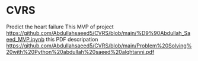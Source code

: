 # CVRS
Predict the heart failure
This MVP of project
https://github.com/Abdullahsaeed5/CVRS/blob/main/%D9%90Abdullah_Saeed_MVP.ipynb
this PDF descripation
https://github.com/Abdullahsaeed5/CVRS/blob/main/Problem%20Solving%20with%20Python%20abdullah%20saeed%20alqhtanni.pdf
